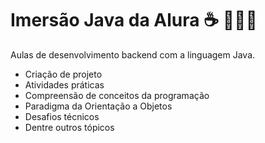 # Imersão Java da Alura ☕ 🚀🚀🚀

Aulas de desenvolvimento backend com a linguagem Java. 
- Criação de projeto
- Atividades práticas
- Compreensão de conceitos da programação
- Paradigma da Orientação a Objetos
- Desafios técnicos
- Dentre outros tópicos
